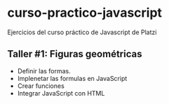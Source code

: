 # curso-practico-javascript


Ejercicios del curso práctico de Javascript de Platzi 

## Taller #1: Figuras geométricas

- Definir las formas.
- Implenetar las formulas en JavaScript
- Crear funciones
- Integrar JavaScript con HTML